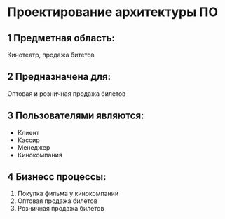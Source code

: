 # Проектирование архитектуры ПО
## 1 Предметная область:
Кинотеатр, продажа битетов
## 2 Предназначена для:
Оптовая и розничная продажа билетов
## 3 Пользователями являются:
* Клиент
* Кассир
* Менеджер
* Кинокомпания
## 4 Бизнесс процессы:
1. Покупка фильма у кинокомпании
2. Оптовая продажа билетов
3. Розничная продажа билетов
